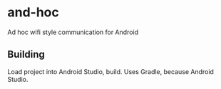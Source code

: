 and-hoc
=======

Ad hoc wifi style communication for Android

Building
--------

Load project into Android Studio, build. Uses Gradle, because Android Studio.
